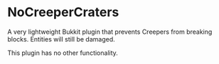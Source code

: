 # NoCreeperCraters
A very lightweight Bukkit plugin that prevents Creepers from breaking blocks. Entities will still be damaged.

This plugin has no other functionality.
